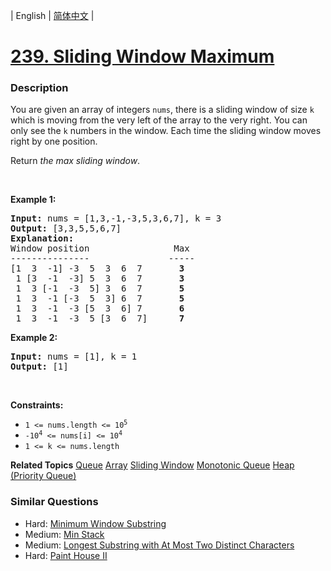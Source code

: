 | English | [简体中文](README.md) |

# [239. Sliding Window Maximum](https://leetcode-cn.com/problems/sliding-window-maximum)
 ### Description
<p>You are given an array of integers&nbsp;<code>nums</code>, there is a sliding window of size <code>k</code> which is moving from the very left of the array to the very right. You can only see the <code>k</code> numbers in the window. Each time the sliding window moves right by one position.</p>

<p>Return <em>the max sliding window</em>.</p>

<p>&nbsp;</p>
<p><strong>Example 1:</strong></p>

<pre>
<strong>Input:</strong> nums = [1,3,-1,-3,5,3,6,7], k = 3
<strong>Output:</strong> [3,3,5,5,6,7]
<strong>Explanation:</strong> 
Window position                Max
---------------               -----
[1  3  -1] -3  5  3  6  7       <strong>3</strong>
 1 [3  -1  -3] 5  3  6  7       <strong>3</strong>
 1  3 [-1  -3  5] 3  6  7      <strong> 5</strong>
 1  3  -1 [-3  5  3] 6  7       <strong>5</strong>
 1  3  -1  -3 [5  3  6] 7       <strong>6</strong>
 1  3  -1  -3  5 [3  6  7]      <strong>7</strong>
</pre>

<p><strong>Example 2:</strong></p>

<pre>
<strong>Input:</strong> nums = [1], k = 1
<strong>Output:</strong> [1]
</pre>

<p>&nbsp;</p>
<p><strong>Constraints:</strong></p>

<ul>
	<li><code>1 &lt;= nums.length &lt;= 10<sup>5</sup></code></li>
	<li><code>-10<sup>4</sup> &lt;= nums[i] &lt;= 10<sup>4</sup></code></li>
	<li><code>1 &lt;= k &lt;= nums.length</code></li>
</ul>

**Related Topics**  [Queue](https://leetcode-cn.com/tag/queue) [Array](https://leetcode-cn.com/tag/array) [Sliding Window](https://leetcode-cn.com/tag/sliding-window) [Monotonic Queue](https://leetcode-cn.com/tag/monotonic-queue) [Heap (Priority Queue)](https://leetcode-cn.com/tag/heap-priority-queue) 

### Similar Questions
 - Hard:	[Minimum Window Substring](https://leetcode-cn.com/problems/minimum-window-substring) 
 - Medium:	[Min Stack](https://leetcode-cn.com/problems/min-stack) 
 - Medium:	[Longest Substring with At Most Two Distinct Characters](https://leetcode-cn.com/problems/longest-substring-with-at-most-two-distinct-characters) 
 - Hard:	[Paint House II](https://leetcode-cn.com/problems/paint-house-ii) 
